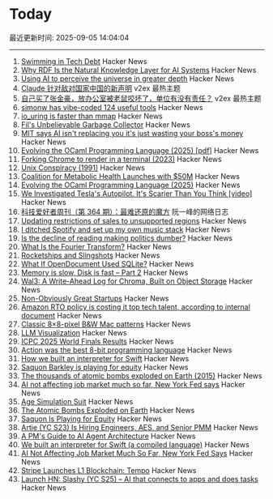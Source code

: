 # Today

最近更新时间: 2025-09-05 14:04:04

--- 
1. [Swimming in Tech Debt](https://helpthisbook.com/lou-franco/swimming-in-tech-debt) Hacker News
2. [Why RDF Is the Natural Knowledge Layer for AI Systems](https://bryon.io/why-rdf-is-the-natural-knowledge-layer-for-ai-systems-a5fd0b43d4c5) Hacker News
3. [Using AI to perceive the universe in greater depth](https://deepmind.google/discover/blog/using-ai-to-perceive-the-universe-in-greater-depth/) Hacker News
4. [Claude 针对敌对国家中国的新声明](https://www.v2ex.com/t/1157268) v2ex 最热主题
5. [自己买了张金豪，放办公室被老鼠咬坏了，单位有没有责任？](https://www.v2ex.com/t/1157209) v2ex 最热主题
6. [simonw has vibe-coded 124 useful tools](https://simonwillison.net/2025/Sep/4/highlighted-tools/) Hacker News
7. [io_uring is faster than mmap](https://www.bitflux.ai/blog/memory-is-slow-part2/) Hacker News
8. [Fil's Unbelievable Garbage Collector](https://fil-c.org/fugc) Hacker News
9. [MIT says AI isn't replacing you it's just wasting your boss's money](https://www.interviewquery.com/p/mit-ai-isnt-replacing-workers-just-wasting-money) Hacker News
10. [Evolving the OCaml Programming Language (2025) [pdf]](https://kcsrk.info/slides/Evolution_Ashoka_2025.pdf) Hacker News
11. [Forking Chrome to render in a terminal (2023)](https://fathy.fr/carbonyl) Hacker News
12. [Unix Conspiracy (1991)](http://www.catb.org/~esr/jargon/html/U/Unix-conspiracy.html) Hacker News
13. [Coalition for Metabolic Health Launches with $50M](https://coalitionformetabolichealth.org/news/coalition-for-metabolic-health-launches-as-part-of-50-million-investment-to-tackle-americas-health-crisis/) Hacker News
14. [Evolving the OCaml Programming Language (2025)](https://kcsrk.info/talks#Evolution_Ashoka_2025) Hacker News
15. [We Investigated Tesla's Autopilot. It's Scarier Than You Think [video]](https://www.youtube.com/watch?v=6ltU9q1pKKM) Hacker News
16. [科技爱好者周刊（第 364 期）：最难还原的魔方](http://www.ruanyifeng.com/blog/2025/09/weekly-issue-364.html) 阮一峰的网络日志
17. [Updating restrictions of sales to unsupported regions](https://www.anthropic.com/news/updating-restrictions-of-sales-to-unsupported-regions) Hacker News
18. [I ditched Spotify and set up my own music stack](https://leshicodes.github.io/blog/spotify-migration/) Hacker News
19. [Is the decline of reading making politics dumber?](https://www.economist.com/culture/2025/09/04/is-the-decline-of-reading-making-politics-dumber) Hacker News
20. [What Is the Fourier Transform?](https://www.quantamagazine.org/what-is-the-fourier-transform-20250903/) Hacker News
21. [Rocketships and Slingshots](https://postround.substack.com/p/rocketships-and-slingshots) Hacker News
22. [What If OpenDocument Used SQLite?](https://www.sqlite.org/affcase1.html) Hacker News
23. [Memory is slow, Disk is fast – Part 2](https://www.bitflux.ai/blog/memory-is-slow-part2/) Hacker News
24. [Wal3: A Write-Ahead Log for Chroma, Built on Object Storage](https://trychroma.com/engineering/wal3) Hacker News
25. [Non-Obviously Great Startups](https://postround.substack.com/p/rocketships-and-slingshots) Hacker News
26. [Amazon RTO policy is costing it top tech talent, according to internal document](https://www.businessinsider.com/amazon-rto-policy-costing-it-top-tech-talent-ai-recruiters-2025-9) Hacker News
27. [Classic 8×8-pixel B&W Mac patterns](https://www.pauladamsmith.com/blog/2025/09/classic-mac-patterns.html) Hacker News
28. [LLM Visualization](https://bbycroft.net/llm) Hacker News
29. [ICPC 2025 World Finals Results](https://worldfinals.icpc.global/scoreboard/2025/index.html) Hacker News
30. [Action was the best 8-bit programming language](https://www.goto10retro.com/p/action-was-the-best-8-bit-programming) Hacker News
31. [How we built an interpreter for Swift](https://www.bitrig.app/blog/swift-interpreter) Hacker News
32. [Saquon Barkley is playing for equity](https://www.readtheprofile.com/p/saquon-barkley-investment-portfolio) Hacker News
33. [The thousands of atomic bombs exploded on Earth (2015)](https://kottke.org/25/09/the-thousands-of-atomic-bombs-exploded-on-earth) Hacker News
34. [AI not affecting job market much so far, New York Fed says](https://money.usnews.com/investing/news/articles/2025-09-04/ai-not-affecting-job-market-much-so-far-new-york-fed-says) Hacker News
35. [Age Simulation Suit](https://www.age-simulation-suit.com/) Hacker News
36. [The Atomic Bombs Exploded on Earth](https://kottke.org/25/09/the-thousands-of-atomic-bombs-exploded-on-earth) Hacker News
37. [Saquon Is Playing for Equity](https://www.readtheprofile.com/p/saquon-barkley-investment-portfolio) Hacker News
38. [Artie (YC S23) Is Hiring Engineers, AES, and Senior PMM](https://www.ycombinator.com/companies/artie/jobs) Hacker News
39. [A PM's Guide to AI Agent Architecture](https://www.productcurious.com/p/a-pms-guide-to-ai-agent-architecture) Hacker News
40. [We built an interpreter for Swift (a compiled language)](https://www.bitrig.app/blog/swift-interpreter) Hacker News
41. [AI Not Affecting Job Market Much So Far, New York Fed Says](https://money.usnews.com/investing/news/articles/2025-09-04/ai-not-affecting-job-market-much-so-far-new-york-fed-says) Hacker News
42. [Stripe Launches L1 Blockchain: Tempo](https://tempo.xyz) Hacker News
43. [Launch HN: Slashy (YC S25) – AI that connects to apps and does tasks](https://news.ycombinator.com/item?id=45129031) Hacker News
